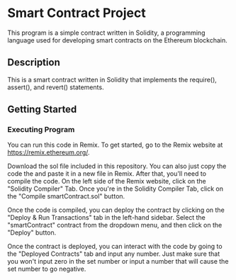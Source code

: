 # Smart Contract Project

This program is a simple contract written in Solidity, a programming language used for developing smart contracts on the Ethereum blockchain. 


## Description

This is a smart contract written in Solidity that implements the require(), assert(), and revert() statements.

## Getting Started

### Executing Program

You can run this code in Remix. To get started, go to the Remix website at https://remix.ethereum.org/.

Download the sol file included in this repository. You can also just copy the code the and paste it in a new file in Remix.
After that, you'll need to compile the code. On the left side of the Remix website, click on the  "Solidity Compiler" Tab.
Once you're in the Solidity Compiler Tab, click on the "Compile smartContract.sol" button.

Once the code is compiled, you can deploy the contract by clicking on the "Deploy & Run Transactions" tab in the left-hand sidebar. Select the "smartContract" contract from the dropdown menu, and then click on the "Deploy" button.

Once the contract is deployed, you can interact with the code by going to the "Deployed Contracts" tab and input any number. Just make sure that you won't input zero in the set number or input a number that will cause the set number to go negative.
